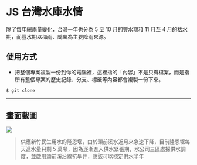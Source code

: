 # JS 台灣水庫水情

除了每年總雨量變化，台灣一年也分為 5 至 10 月的豐水期和 11 月至 4 月的枯水期，而豐水期以梅雨、颱風為主要降雨來源。

## 使用方式
- 把整個專案複製一份到你的電腦裡，這裡指的「內容」不是只有檔案，而是指所有整個專案的歷史紀錄、分支、標籤等內容都會複製一份下來。
```sh
$ git clone
```

----

## 畫面截圖
![](https://i.imgur.com/l6o1c7K.png)
> 供應新竹民生用水的隆恩堰，由於頭前溪水近月來急速下降，目前隆恩堰每天進水量只剩 5 萬噸，因為逐漸進入供水緊張期，水公司三區處採供水調度，並啟用頭前溪沿線抗旱井，應該可以穩定供水半年
